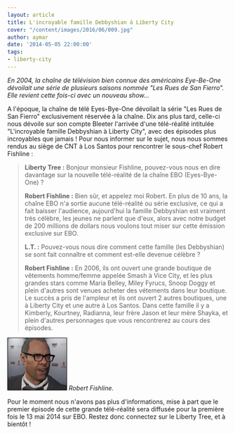 ```yaml
---
layout: article
title: L'incroyable famille Debbyshian à Liberty City
cover: "/content/images/2016/06/009.jpg"
author: aymar
date: '2014-05-05 22:00:00'
tags:
- liberty-city
---
```


_En 2004, la chaîne de télévision bien connue des américains Eye-Be-One dévoilait une série de plusieurs saisons nommée "Les Rues de San Fierro". Elle revient cette fois-ci avec un nouveau show..._

A l'époque, la chaîne de télé Eyes-Bye-One dévoilait la série "Les Rues de San Fierro" exclusivement réservée à la chaîne. Dix ans plus tard, celle-ci nous dévoile sur son compte Bleeter l'arrivée d'une télé-réalité intitulée "L'incroyable famille Debbyshian à Liberty City", avec des épisodes plus incroyables que jamais ! Pour nous informer sur le sujet, nous nous sommes rendus au siège de CNT à Los Santos pour rencontrer le sous-chef Robert Fishline :

> **Liberty Tree :** Bonjour monsieur Fishline, pouvez-vous nous en dire davantage sur la nouvelle télé-réalité de la chaîne EBO (Eyes-Bye-One) ?
> 
> **Robert Fishline :** Bien sûr, et appelez moi Robert. En plus de 10 ans, la chaîne EBO n'a sortie aucune télé-réalité ou série exclusive, ce qui a fait baisser l'audience, aujourd'hui la famille Debbyshian est vraiment très célèbre, les jeunes ne parlent que d'eux, alors avec notre budget de 200 millions de dollars nous voulons tout miser sur cette émission exclusive sur EBO.
> 
> **L.T. :** Pouvez-vous nous dire comment cette famille (les Debbyshian) se sont fait connaître et comment est-elle devenue célèbre ?
> 
> **Robert Fishline :** En 2006, ils ont ouvert une grande boutique de vêtements homme/femme appelée Smash à Vice City, et les plus grandes stars comme Maria Belley, Miley Fyrucs, Snoop Doggy et plein d'autres sont venues acheter des vétements dans leur boutique. Le succès a pris de l'ampleur et ils ont ouvert 2 autres boutiques, une à Liberty City et une autre à Los Santos. Dans cette famille il y a Kimberly, Kourtney, Radianna, leur frère Jason et leur mère Shayka, et plein d'autres personnages que vous rencontrerez au cours des épisodes.

![Robert Fishline.](/content/images/2016/06/gta-5-devin.jpg)
_Robert Fishline._

Pour le moment nous n'avons pas plus d'informations, mise à part que le premier épisode de cette grande télé-réalité sera diffusée pour la première fois le 13 mai 2014 sur EBO. Restez donc connectez sur le Liberty Tree, et à bientôt !